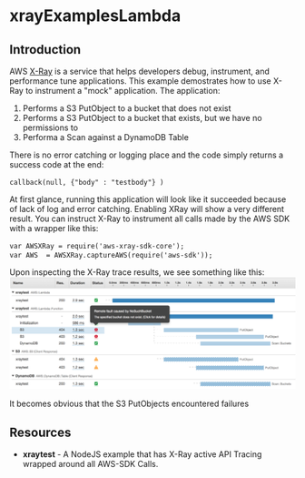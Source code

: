 # xrayExamplesLambda

## Introduction
AWS  [X-Ray](https://aws.amazon.com/xray/) is a service that helps developers debug, instrument, and performance tune applications.
This example demostrates how to use X-Ray to instrument a "mock" application. The application:

1. Performs a S3 PutObject to a bucket that does not exist
2. Performs a S3 PutObject to a bucket that exists, but we have no permissions to
3. Performa a Scan against a DynamoDB Table

There is no error catching or logging place and the code simply returns a success code at the end:

```node
callback(null, {"body" : "testbody"} )
```

At first glance,  running this application will look like it succeeded because of lack of log and error catching.
Enabling XRay will show a very different result. You can instruct X-Ray to instrument all calls made by the AWS SDK with a wrapper like this:

```node
var AWSXRay = require('aws-xray-sdk-core');
var AWS  = AWSXRay.captureAWS(require('aws-sdk'));
```

Upon inspecting the X-Ray trace results, we see something like this:
![SAM Local Start API](media/xray.png)

It becomes obvious that the S3 PutObjects encountered failures

## Resources

- **xraytest** - A NodeJS example that has X-Ray active API Tracing wrapped around all AWS-SDK Calls.